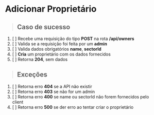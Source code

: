 # Adicionar Proprietário

> ## Caso de sucesso

1. [ ] Recebe uma requisição do tipo **POST** na rota **/api/owners**
2. [ ] Valida se a requisição foi feita por um **admin**
3. [ ] Valida dados obrigatórios **name**, **sectorId**
4. [ ] **Cria** um proprietário com os dados fornecidos
5. [ ] Retorna **204**, sem dados

> ## Exceções

1. [ ] Retorna erro **404** se a API não existir
2. [ ] Retorna erro **403** se não for um admin
3. [ ] Retorna erro **400** se name ou sectorId não forem fornecidos pelo client
4. [ ] Retorna erro **500** se der erro ao tentar criar o proprietário